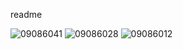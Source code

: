 readme


![09086041](https://github.com/spspider/im/assets/19464941/01e59f2c-0868-4884-bad4-592f3c6ce2e5)
![09086028](https://github.com/spspider/im/assets/19464941/8fd64578-e191-4f91-b221-1597eb90e5ce)
![09086012](https://github.com/spspider/im/assets/19464941/5d390a62-fcbb-413d-b881-b79705989259)

